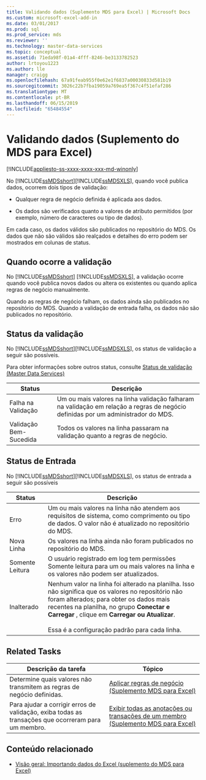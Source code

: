 ```yaml
---
title: Validando dados (Suplemento MDS para Excel) | Microsoft Docs
ms.custom: microsoft-excel-add-in
ms.date: 03/01/2017
ms.prod: sql
ms.prod_service: mds
ms.reviewer: ''
ms.technology: master-data-services
ms.topic: conceptual
ms.assetid: 71eda98f-01a4-4fff-8246-be3133782523
author: lrtoyou1223
ms.author: lle
manager: craigg
ms.openlocfilehash: 67a91feab955f0e62e1f6837a00030833d581b19
ms.sourcegitcommit: 3026c22b7fba19059a769ea5f367c4f51efaf286
ms.translationtype: MT
ms.contentlocale: pt-BR
ms.lasthandoff: 06/15/2019
ms.locfileid: "65484554"
---
```

# <a name="validating-data-mds-add-in-for-excel"></a>Validando dados (Suplemento do MDS para Excel)

[!INCLUDE[appliesto-ss-xxxx-xxxx-xxx-md-winonly](../../includes/appliesto-ss-xxxx-xxxx-xxx-md-winonly.md)]

  No [!INCLUDE[ssMDSshort](../../includes/ssmdsshort-md.md)][!INCLUDE[ssMDSXLS](../../includes/ssmdsxls-md.md)], quando você publica dados, ocorrem dois tipos de validação:  
  
-   Qualquer regra de negócio definida é aplicada aos dados.  
  
-   Os dados são verificados quanto a valores de atributo permitidos (por exemplo, número de caracteres ou tipo de dados).  
  
 Em cada caso, os dados válidos são publicados no repositório do MDS. Os dados que não são válidos são realçados e detalhes do erro podem ser mostrados em colunas de status.  
  
## <a name="when-validation-occurs"></a>Quando ocorre a validação  
 No [!INCLUDE[ssMDSshort](../../includes/ssmdsshort-md.md)] [!INCLUDE[ssMDSXLS](../../includes/ssmdsxls-md.md)], a validação ocorre quando você publica novos dados ou altera os existentes ou quando aplica regras de negócio manualmente.  
  
 Quando as regras de negócio falham, os dados ainda são publicados no repositório do MDS. Quando a validação de entrada falha, os dados não são publicados no repositório.  
  
## <a name="validation-statuses"></a>Status da validação  
 No [!INCLUDE[ssMDSshort](../../includes/ssmdsshort-md.md)][!INCLUDE[ssMDSXLS](../../includes/ssmdsxls-md.md)], os status de validação a seguir são possíveis.  
  
 Para obter informações sobre outros status, consulte [Status de validação &#40;Master Data Services&#41;](../../master-data-services/validation-statuses-master-data-services.md)  
  
|Status|Descrição|  
|------------|-----------------|  
|Falha na Validação|Um ou mais valores na linha validação falharam na validação em relação a regras de negócio definidas por um administrador do MDS.|  
|Validação Bem-Sucedida|Todos os valores na linha passaram na validação quanto a regras de negócio.|  
  
## <a name="input-statuses"></a>Status de Entrada  
 No [!INCLUDE[ssMDSshort](../../includes/ssmdsshort-md.md)][!INCLUDE[ssMDSXLS](../../includes/ssmdsxls-md.md)], os status de entrada a seguir são possíveis  
  
|Status|Descrição|  
|------------|-----------------|  
|Erro|Um ou mais valores na linha não atendem aos requisitos de sistema, como comprimento ou tipo de dados. O valor não é atualizado no repositório do MDS.|  
|Nova Linha|Os valores na linha ainda não foram publicados no repositório do MDS.|  
|Somente Leitura|O usuário registrado em log tem permissões Somente leitura para um ou mais valores na linha e os valores não podem ser atualizados.|  
|Inalterado|Nenhum valor na linha foi alterado na planilha. Isso não significa que os valores no repositório não foram alterados; para obter os dados mais recentes na planilha, no grupo **Conectar e Carregar** , clique em **Carregar ou Atualizar**.<br /><br /> Essa é a configuração padrão para cada linha.|  
  
## <a name="related-tasks"></a>Related Tasks  
  
|Descrição da tarefa|Tópico|  
|----------------------|-----------|  
|Determine quais valores não transmitem as regras de negócio definidas.|[Aplicar regras de negócio &#40;Suplemento MDS para Excel&#41;](../../master-data-services/microsoft-excel-add-in/apply-business-rules-mds-add-in-for-excel.md)|  
|Para ajudar a corrigir erros de validação, exiba todas as transações que ocorreram para um membro.|[Exibir todas as anotações ou transações de um membro &#40;Suplemento MDS para Excel&#41;](../../master-data-services/microsoft-excel-add-in/view-all-annotations-or-transactions-for-a-member-mds-add-in-for-excel.md)|  
  
## <a name="related-content"></a>Conteúdo relacionado  
  
-   [Visão geral: Importando dados do Excel &#40;suplemento do MDS para Excel&#41;](../../master-data-services/microsoft-excel-add-in/overview-importing-data-from-excel-mds-add-in-for-excel.md)  
  
  
